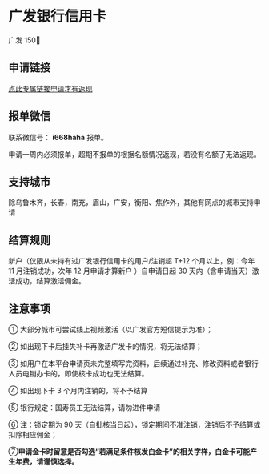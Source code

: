 # 广发银行信用卡

广发 150🧧

## 申请链接

[点此专属链接申请才有返现](https://apply.xbme.cn/next/middle?id=2620&invite_code=zxXKDz&parent_id=2270&poster_id=2520&t=1736916053&type=2&v=v1&sign=b516a916a5&utm_source=url)

## 报单微信

联系微信号： **i668haha** 报单。

申请一周内必须报单，超期不报单的根据名额情况返现，若没有名额了无法返现。

## 支持城市

除乌鲁木齐，长春，南充，眉山，广安，衡阳、焦作外，其他有网点的城市支持申请

## 结算规则

新户（仅限从未持有过广发银行信用卡的用户/注销超 T+12 个月以上，例：今年 11 月注销成功，次年 12 月申请才算新户 ）自申请日起 30 天内（含申请当天）激活成功，结算激活佣金。

## 注意事项

① 大部分城市可尝试线上视频激活（以广发官方短信提示为准）；

② 如出现下卡后挂失补卡再激活广发卡的情况，将无法结算；

③ 如用户在本平台申请页未完整填写完资料，后续通过补充、修改资料或者银行人员电销办卡的，即使核卡成功也无法结算。

④ 如出现下卡 3 个月内注销的，将不予结算

⑤ 银行规定：国寿员工无法结算，请勿进件申请

⑥ 注：锁定期为 90 天（自批核当日起），锁定期间不准注销，注销后不予结算或扣除相应佣金；

⑦**申请金卡时留意是否勾选“若满足条件核发白金卡”的相关字样，白金卡可能产生年费，请谨慎选择。**
